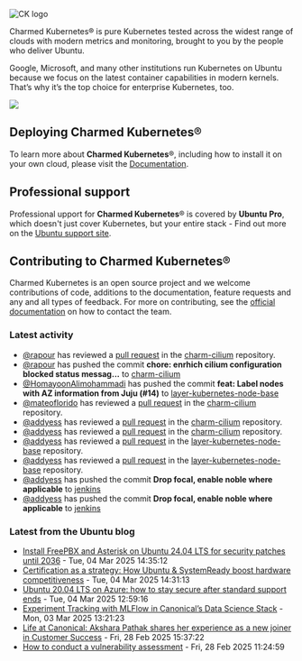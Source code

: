 ![CK logo](https://assets.ubuntu.com/v1/451d4cf4-Charmed+Kubernetes_RGB_onWhite_2022.svg)

Charmed Kubernetes® is pure Kubernetes tested across the widest range of clouds with modern metrics and monitoring, brought to you by the people who deliver Ubuntu.

Google, Microsoft, and many other institutions run Kubernetes on Ubuntu because we focus on the latest container capabilities in modern kernels. That’s why it’s the top choice for enterprise Kubernetes, too.

![](https://assets.ubuntu.com/v1/843c77b6-juju-at-a-glace.svg)

## Deploying Charmed Kubernetes®

To learn more about **Charmed Kubernetes**®, including how to install it on your own cloud, please visit the [Documentation][docs].

## Professional support

Professional upport for **Charmed Kubernetes**® is covered by **Ubuntu Pro**, which doesn't just cover Kubernetes, but your entire stack - Find out more on the [Ubuntu support site](https://ubuntu.com/support).

## Contributing to Charmed Kubernetes®

Charmed Kubernetes is an open source project and we welcome contributions of code, additions to the documentation, feature requests and any and all types of feedback. For more on contributing, see the [official documentation][get-in-touch] on how to contact the team.

<!-- LINKS -->
[docs]: https://ubuntu.com/kubernetes/docs
[get-in-touch]: https://ubuntu.com/kubernetes/docs/get-in-touch

### Latest activity

<!-- activity starts -->
 - [@rapour](https://github.com/rapour) has reviewed a [pull request](https://github.com/charmed-kubernetes/charm-cilium/pull/23) in the [charm-cilium](https://github.com/charmed-kubernetes/charm-cilium) repository.
 - [@rapour](https://github.com/rapour) has pushed the commit **chore: enrhich cilium configuration blocked status messag...** to [charm-cilium](https://github.com/charmed-kubernetes/charm-cilium)
 - [@HomayoonAlimohammadi](https://github.com/HomayoonAlimohammadi) has pushed the commit **feat: Label nodes with AZ information from Juju (#14)** to [layer-kubernetes-node-base](https://github.com/charmed-kubernetes/layer-kubernetes-node-base)
 - [@mateoflorido](https://github.com/mateoflorido) has reviewed a [pull request](https://github.com/charmed-kubernetes/charm-cilium/pull/23) in the [charm-cilium](https://github.com/charmed-kubernetes/charm-cilium) repository.
 - [@addyess](https://github.com/addyess) has reviewed a [pull request](https://github.com/charmed-kubernetes/charm-cilium/pull/23) in the [charm-cilium](https://github.com/charmed-kubernetes/charm-cilium) repository.
 - [@addyess](https://github.com/addyess) has reviewed a [pull request](https://github.com/charmed-kubernetes/charm-cilium/pull/23) in the [charm-cilium](https://github.com/charmed-kubernetes/charm-cilium) repository.
 - [@addyess](https://github.com/addyess) has reviewed a [pull request](https://github.com/charmed-kubernetes/layer-kubernetes-node-base/pull/14) in the [layer-kubernetes-node-base](https://github.com/charmed-kubernetes/layer-kubernetes-node-base) repository.
 - [@addyess](https://github.com/addyess) has reviewed a [pull request](https://github.com/charmed-kubernetes/layer-kubernetes-node-base/pull/14) in the [layer-kubernetes-node-base](https://github.com/charmed-kubernetes/layer-kubernetes-node-base) repository.
 - [@addyess](https://github.com/addyess) has pushed the commit **Drop focal, enable noble where applicable** to [jenkins](https://github.com/charmed-kubernetes/jenkins)
 - [@addyess](https://github.com/addyess) has pushed the commit **Drop focal, enable noble where applicable** to [jenkins](https://github.com/charmed-kubernetes/jenkins)
<!-- activity ends -->

<!-- roadmap starts -->

<!-- roadmap ends -->

### Latest from the Ubuntu blog

<!-- blog starts -->
* [Install FreePBX and Asterisk on Ubuntu 24.04 LTS for security patches until 2036](https://ubuntu.com//blog/install-freepbx-and-asterisk-on-ubuntu-24-04-lts-for-security-patches-until-2036) - Tue, 04 Mar 2025 14:35:12 
* [Certification as a strategy: How Ubuntu &amp; SystemReady boost hardware competitiveness](https://ubuntu.com//blog/certification-as-a-strategy-how-ubuntu-systemready-boost-hardware-competitiveness) - Tue, 04 Mar 2025 14:31:13 
* [Ubuntu 20.04 LTS on Azure: how to stay secure after standard support ends](https://ubuntu.com//blog/ubuntu-2004-lts-security-after-standard-support) - Tue, 04 Mar 2025 12:59:16 
* [Experiment Tracking with MLFlow in Canonical’s Data Science Stack](https://ubuntu.com//blog/experiment-tracking-with-mlflow) - Mon, 03 Mar 2025 13:21:23 
* [Life at Canonical: Akshara Pathak shares her experience as a new joiner in Customer Success](https://ubuntu.com//blog/life-at-canonical-akshara-pathak-shares-her-experience-as-a-new-joiner-in-customer-success) - Fri, 28 Feb 2025 15:37:22 
* [How to conduct a vulnerability assessment](https://ubuntu.com//blog/how-to-conduct-a-vulnerability-assessment) - Fri, 28 Feb 2025 11:24:59 
<!-- blog ends -->
